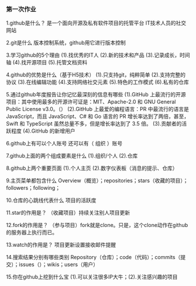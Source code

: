 ### 第一次作业
1.github是什么？
是一个面向开源及私有软件项目的托管平台
IT技术人员的社交网站
    
2.git是什么
版本控制系统，github用它进行版本控制

3.学习github的5个理由
(1).找优秀的IT人 
(2).新的技术和产品
(3).记录成长，时间轴
(4).找开源项目
(5).托管文档资料

4.github的优势是什么（基于H5技术）
(1).只支持git，纯粹简单
(2).支持完整的协议
(3).在线编辑功能
(4).支持网络社交元素
(5).特色的工作模式
(6).私有的仓库

5.通过github年度报告让你记忆最深刻的信息有哪些
(1).GitHub 上最流行的开源项目：其中使用最多的开源许可证是：MIT、Apache-2.0 和 GNU General Public License v3.0。（）
(2).GitHub 上最爱的编程语言：PR 中最流行的语言是 JavaScript，而且 JavaScript、C# 和 Go 语言的 PR 增长率达到了两倍，甚至，Swift 和 TypeScript 虽然总量不多，但是增长率达到了 3.5 倍。
(3).贡献者的活跃程度
(4).GitHub 的新增用户
    
6.github上有可以个人账号 还可以有（ 组织 ）账号

7.github上面的两个组成要素是什么
(1).组织/个人
(2).仓库

8.github上两个重要页面
(1).个人主页
(2).数字仪表板（消息的提示、仓库）

9.主页菜单都包含什么
Overview（概览）；repositories；stars（收藏的项目）；followers；following；

10.仓库的心跳线代表什么
项目的活跃度
   
11.star的作用是？
（收藏项目）持续关注别人项目更新

12.fork的作用是？
（参与项目）fork就是clone。只是，这个clone动作在github的服务器上执行而已。
   
13.watch的作用是？
项目更新设置接收邮件提醒
   
14.搜索结果分别有哪些类别
Repository（仓库）；code（代码）；commits（提交）；issues（）；wikis；users（用户）

15.你在github上挖到什么宝
(1).可以关注很多IP大牛；(2).关注感兴趣的项目
